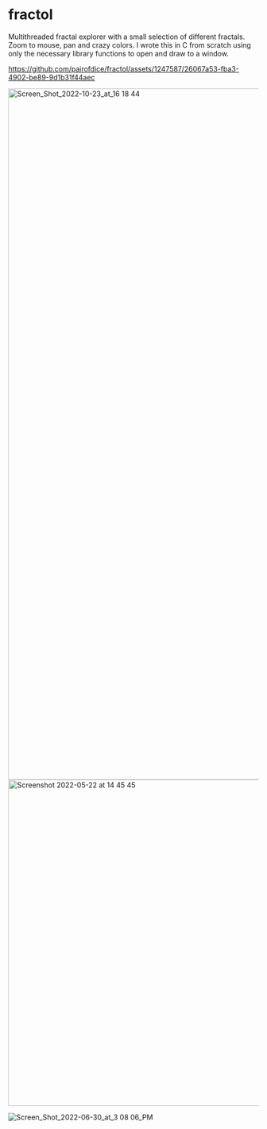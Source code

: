 # fractol
Multithreaded fractal explorer with a small selection of different fractals. Zoom to mouse, pan and crazy colors. I wrote this in C from scratch using only the necessary library functions to open and draw to a window.

https://github.com/pairofdice/fractol/assets/1247587/26067a53-fba3-4902-be89-9d1b31f44aec

<img width="1392" alt="Screen_Shot_2022-10-23_at_16 18 44" src="https://user-images.githubusercontent.com/1247587/215172112-7b86612f-1209-457d-809c-e13081829a7e.PNG">
<img width="657" alt="Screenshot 2022-05-22 at 14 45 45" src="https://github.com/pairofdice/fractol/assets/1247587/f1ab75d0-c08a-4d2b-824e-ced9741a7f0b">

![Screen_Shot_2022-06-30_at_3 08 06_PM](https://github.com/pairofdice/fractol/assets/1247587/a934b4e9-d3c4-48c0-a05e-b8614136f704)




